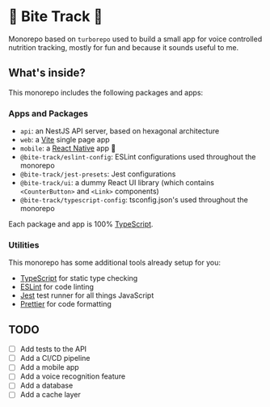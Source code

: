 # 🍜 Bite Track 🥗

Monorepo based on `turborepo` used to build a small app for voice controlled nutrition tracking, mostly for fun and because it sounds useful to me.

## What's inside?

This monorepo includes the following packages and apps:

### Apps and Packages

- `api`: an NestJS API server, based on hexagonal architecture
- `web`: a [Vite](https://vitejs.dev/) single page app
- `mobile`: a [React Native](https://reactnative.dev/) app 🚧
- `@bite-track/eslint-config`: ESLint configurations used throughout the monorepo
- `@bite-track/jest-presets`: Jest configurations
- `@bite-track/ui`: a dummy React UI library (which contains `<CounterButton>` and `<Link>` components)
- `@bite-track/typescript-config`: tsconfig.json's used throughout the monorepo

Each package and app is 100% [TypeScript](https://www.typescriptlang.org/).

### Utilities

This monorepo has some additional tools already setup for you:

- [TypeScript](https://www.typescriptlang.org/) for static type checking
- [ESLint](https://eslint.org/) for code linting
- [Jest](https://jestjs.io) test runner for all things JavaScript
- [Prettier](https://prettier.io) for code formatting

## TODO

- [ ] Add tests to the API
- [ ] Add a CI/CD pipeline
- [ ] Add a mobile app
- [ ] Add a voice recognition feature
- [ ] Add a database
- [ ] Add a cache layer
